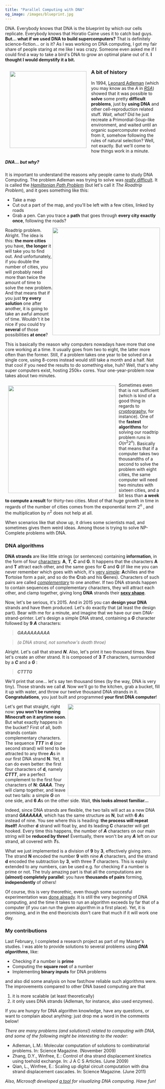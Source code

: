 ```yaml
---
title: "Parallel Computing with DNA"
og_image: /images/blueprint.jpg
---
```


DNA. Everybody knows that DNA is the blueprint by which our cells replicate.
Everybody knows that Horatio Caine uses it to catch bad guys. **But... what if
we used DNA to build supercomputers?** That is definitely science-fiction... or
is it? As I was working on DNA computing, I got my fair share of people staring
at me like I was crazy. Someone even asked me if I could find a way to take a
bird's DNA to grow an optimal plane out of it. **I thought I would demystify it
a bit.**

<!--more-->

<img src="/images/blueprint.jpg" style="float:left;width:250px;padding:15px" />

### A bit of history

In 1994, [Leonard Adleman](https://en.wikipedia.org/wiki/Leonard_Adleman)
(which you may know as the *A* in
*[RSA](https://en.wikipedia.org/wiki/RSA_(cryptosystem))*) showed that it was
possible to **solve** some pretty **difficult problems**, just by **using DNA**
and other cell-reproduction related stuff. *Wait, what?* Did he just recreate a
Primordial-Soup-like environment, and waited until an organic supercomputer
evolved from it, somehow following the rules of natural selection? Well, not
exactly. But we'll come to how things work in a minute.

##### DNA... but why?

It is important to understand the reasons *why* people came to study DNA
Computing. The problem Adleman was trying to solve was [*really*
difficult](https://en.wikipedia.org/wiki/NP-complete). It is called the
*[Hamiltonian Path
Problem](https://en.wikipedia.org/wiki/Hamiltonian_path_problem)* (but let's
call it *The Roadtrip Problem*), and it goes something like this:

* Take a map
* Cut out a part of the map, and you'll be left with a few cities, linked by roads
* Grab a pen. Can you trace a **path** that goes through **every city exactly once**, following the roads?
<img src="/images/hamilton.jpg" style="float:right;width:350px"/>

Roadtrip problem. Alright. The idea is this: **the more cities** you have,
**the longer** it will take you to find out. And unfortunately, if you double
the number of cities, you will probably need more than twice the amount of time
to solve the new problem. And that means that if you just **try every
solution** one after another, it is going to take an awful amount of time.
Wouldn't it be nice if you could try **several** of those possibilities **at
once**?

This is basically the reason why computers nowadays have more that one core working at a time. It usually goes from two to eight, the latter more often than the former. Still, if a problem takes one year to be solved on a single core, using 8-cores instead would still take a month and a half. Not that cool if you need the results to do something else, huh? Well, that's why super computers exist, hosting 250k+ cores. Your one-year-problem now takes about two minutes.

<img src="/images/cities-comarison.jpg"
style="float:left;width:350px;padding:10px"/>
Sometimes even that is not sufficient (which is kind of a good thing in regards
to [cryptography](https://en.wikipedia.org/wiki/Public-key_cryptography), for
instance). One of the **fastest algorithms** for solving our roadtrip problem
runs in $O(n^2 2^n)$. Basically that means that if a computer takes two
thousandths of a second to solve the problem with eight cities, the same
computer will need two minutes with sixteen cities, and a bit less than **a
week to compute a result** for thirty-two cities. Most of that huge growth in
time in regards of the number of cities comes from the exponential term $2^n$
, and the multiplication by $n^2$ does not help at all.

When scenarios like that show up, it drives some scientists mad, and sometimes
gives them weird ideas. Among those is trying to solve NP-Complete problems
with DNA.

### DNA algorithms

**DNA strands** are like little strings (or sentences) containing
**information**, in the form of four
[characters](https://en.wikipedia.org/wiki/Nucleobase): **A**, **T**, **C** and
**G**. It happens that the characters **A** and **T** attract each other, and
the same goes for **C** and **G** (if like me you can never remember which goes
with which, it's [very
simple](http://www.amazon.com/Gödel-Escher-Bach-Eternal-Golden/dp/0465026567):
**A**chilles and the **T**ortoise form a pair, and so do the **C**rab and his
**G**enes). Characters of such pairs are called
*[complementary](https://en.wikipedia.org/wiki/Complementarity_(molecular_biology))*
to one another. If two DNA strands happen to contain sequences of complementary
characters, they will attract each other, and clamp together, giving long
**DNA** strands their **[sexy
shape](https://en.wikipedia.org/wiki/Nucleic_acid_double_helix)**.

Now, let's be serious, it's 2015. And in 2015 you can **design your DNA**
strands and have them produced. Let's do exactly that (at least the design
part). Bear with me for a minute, and imagine that we have our own
DNA-strand-printer. Let's design a simple DNA strand, containing a ***G***
character followed by **9** ***A*** characters:

>***GAAAAAAAAA***

>*(a DNA strand, not somehow's death throe)*

Alright. Let's call that strand ***N***. Also, let's print it two thousand
times. Now let's create an other strand. It is composed of **3** ***T***
characters, surrounded by a ***C*** and a ***G*** :

>***CTTTG***

We'll print that one... let's say ten thousand times (by the way, DNA is very
tiny). Those strands we call ***d***. Now we'll go to the kitchen, grab a
bucket, fill it up with water, and throw our twelve thousand DNA strands in it.
**Congratulations**, you just built and programmed **your first DNA computer**!

<img src="/images/nine-minus-three.jpg" style="width:300px;float:right"/>

Let's get that straight, right now: **you won't be running Minecraft on it
anytime soon**. But what exactly happens in the bucket? First of all, both
strands contain complementary characters. The sequence ***TTT*** in **d** (our
second strand) will tend to be attracted to any three ***A***s in our first DNA
strand **N**. Yet, it can do even better: the first four characters of **d**,
namely ***CTTT***, are a perfect complement to the first four characters of
**N**: ***GAAA***. They will clamp together, and leave out two tails: a simple
***G*** on one side, and **6** ***A***s on the other side. Wait, **this looks
almost familiar...**

Indeed, since DNA strands are flexible, the two tails will act as a new DNA
strand ***GAAAAAA***, which has the same structure as **N**, but with **6**
***A***s instead of nine. You see where this is heading: **the process will
repeat itself!** Another **d** strand will float by, and its leading **C**
character will get hooked. Every time this happens, the number of ***A***
characters on our main string will be **reduced by three!** Eventually, there
won't be any ***A*** left on our strand, all covered with ***T***s.

What we just implemented is a division of **9** by **3**, effectively giving
zero. The strand **N** encoded the number **9** with nine ***A*** characters,
and the strand **d** encoded the subtraction by **3**, with three ***T***
characters. This is easily extended to any numbers, can be used e.g. for
checking if a number is prime or not. The truly amazing part is that all the
computations are **(almost) completely parallel**: you have **thousands of
pairs** forming,  **independently** of others!

Of course, this is very theorethic, even though some succesful experimentation
was [done already](http://www.dna.caltech.edu/~winfree/). It is still the very
beginning of DNA computing, and the time it takes to run an algorithm exceeds
by far that of a computer (if you can run the given algorithm in a first
place). Yet, it is promising, and in the end theoricists don't care that much
if it will work one day.

### My contributions

Last February, I completed a research project as part of my Master's studies. I
was able to provide solutions to several problems using ***DNA algorithms***,
like:

* Checking if a number is **prime**
* Computing the **square root** of a number
* Implementing **binary inputs** for DNA problems

and also did some analysis on how fast/how reliable such algorithms were. The
improvements compared to other DNA based computing are that

1. it is more scalable (at least theoretically)
2. it only uses DNA strands (Adleman, for instance, also used enzymes).

If you are hungry for DNA algorithm knowledge, have any questions, or want to
complain about anything: just drop me a word in the comments below!

 *There are many problems (and solutions!) related to computing with DNA, and
 some of the following might be interesting to the reader:*

 * Adleman, L.M.: Molecular computation of solutions to combinatorial problems. In: Science Magazine. (November 2009)
 * Zhang, D.Y., Winfree, E.: Control of dna strand displacement kinetics using toehold exchange. In: J A C S Articles. (June 2009)
 * Qian, L., Winfree, E.: Scaling up digital circuit computation with dna strand displacement cascades. In: Science Magazine. (June 2011)

 *Also, Microsoft developed [a tool](http://research.microsoft.com/en-us/projects/dna/) for visualizing DNA computing. Have fun!*
